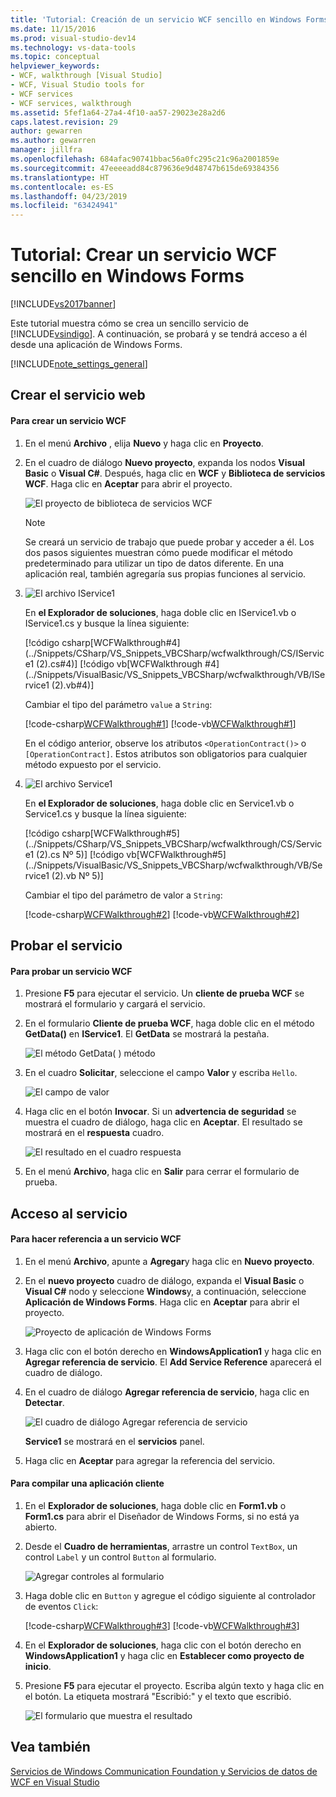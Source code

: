 ```yaml
---
title: 'Tutorial: Creación de un servicio WCF sencillo en Windows Forms | Documentos de Microsoft'
ms.date: 11/15/2016
ms.prod: visual-studio-dev14
ms.technology: vs-data-tools
ms.topic: conceptual
helpviewer_keywords:
- WCF, walkthrough [Visual Studio]
- WCF, Visual Studio tools for
- WCF services
- WCF services, walkthrough
ms.assetid: 5fef1a64-27a4-4f10-aa57-29023e28a2d6
caps.latest.revision: 29
author: gewarren
ms.author: gewarren
manager: jillfra
ms.openlocfilehash: 684afac90741bbac56a0fc295c21c96a2001859e
ms.sourcegitcommit: 47eeeeadd84c879636e9d48747b615de69384356
ms.translationtype: HT
ms.contentlocale: es-ES
ms.lasthandoff: 04/23/2019
ms.locfileid: "63424941"
---
```

# <a name="walkthrough-creating-a-simple-wcf-service-in-windows-forms"></a>Tutorial: Crear un servicio WCF sencillo en Windows Forms
[!INCLUDE[vs2017banner](../includes/vs2017banner.md)]

Este tutorial muestra cómo se crea un sencillo servicio de [!INCLUDE[vsindigo](../includes/vsindigo-md.md)]. A continuación, se probará y se tendrá acceso a él desde una aplicación de Windows Forms.  
  
 [!INCLUDE[note_settings_general](../includes/note-settings-general-md.md)]  
  
## <a name="creating-the-service"></a>Crear el servicio web  
  
#### <a name="to-create-a-wcf-service"></a>Para crear un servicio WCF  
  
1. En el menú **Archivo** , elija **Nuevo** y haga clic en **Proyecto**.  
  
2. En el cuadro de diálogo **Nuevo proyecto**, expanda los nodos **Visual Basic** o  **Visual C#**. Después, haga clic en **WCF** y **Biblioteca de servicios WCF**. Haga clic en **Aceptar** para abrir el proyecto.  
  
     ![El proyecto de biblioteca de servicios WCF](../data-tools/media/wcf1.PNG "wcf1")  
  
    > [!NOTE]
    > Se creará un servicio de trabajo que puede probar y acceder a él. Los dos pasos siguientes muestran cómo puede modificar el método predeterminado para utilizar un tipo de datos diferente. En una aplicación real, también agregaría sus propias funciones al servicio.  
  
3. ![El archivo IService1](../data-tools/media/wcf2.png "wcf2")  
  
     En **el Explorador de soluciones**, haga doble clic en IService1.vb o IService1.cs y busque la línea siguiente:  
  
     [!código csharp[WCFWalkthrough#4](../Snippets/CSharp/VS_Snippets_VBCSharp/wcfwalkthrough/CS/IService1 (2).cs#4)]   [!código vb[WCFWalkthrough #4](../Snippets/VisualBasic/VS_Snippets_VBCSharp/wcfwalkthrough/VB/IService1 (2).vb#4)]  
  
     Cambiar el tipo del parámetro `value` a `String`:  
  
     [!code-csharp[WCFWalkthrough#1](../snippets/csharp/VS_Snippets_VBCSharp/wcfwalkthrough/cs/iservice1.cs#1)]
     [!code-vb[WCFWalkthrough#1](../snippets/visualbasic/VS_Snippets_VBCSharp/wcfwalkthrough/vb/iservice1.vb#1)]  
  
     En el código anterior, observe los atributos `<OperationContract()>` o `[OperationContract]`. Estos atributos son obligatorios para cualquier método expuesto por el servicio.  
  
4. ![El archivo Service1](../data-tools/media/wcf3.png "wcf3")  
  
     En **el Explorador de soluciones**, haga doble clic en Service1.vb o Service1.cs y busque la línea siguiente:  
  
     [!código csharp[WCFWalkthrough#5](../Snippets/CSharp/VS_Snippets_VBCSharp/wcfwalkthrough/CS/Service1 (2).cs Nº 5)]   [!código vb[WCFWalkthrough#5](../Snippets/VisualBasic/VS_Snippets_VBCSharp/wcfwalkthrough/VB/Service1 (2).vb Nº 5)]  
  
     Cambiar el tipo del parámetro de valor a `String`:  
  
     [!code-csharp[WCFWalkthrough#2](../snippets/csharp/VS_Snippets_VBCSharp/wcfwalkthrough/cs/service1.cs#2)]
     [!code-vb[WCFWalkthrough#2](../snippets/visualbasic/VS_Snippets_VBCSharp/wcfwalkthrough/vb/service1.vb#2)]  
  
## <a name="testing-the-service"></a>Probar el servicio  
  
#### <a name="to-test-a-wcf-service"></a>Para probar un servicio WCF  
  
1. Presione **F5** para ejecutar el servicio. Un **cliente de prueba WCF** se mostrará el formulario y cargará el servicio.  
  
2. En el formulario **Cliente de prueba WCF**, haga doble clic en el método **GetData()** en **IService1**. El **GetData** se mostrará la pestaña.  
  
     ![El método GetData&#40; &#41; método](../data-tools/media/wcf4.png "wcf4")  
  
3. En el cuadro **Solicitar**, seleccione el campo **Valor** y escriba `Hello`.  
  
     ![El campo de valor](../data-tools/media/wcf5.png "wcf5")  
  
4. Haga clic en el botón **Invocar**. Si un **advertencia de seguridad** se muestra el cuadro de diálogo, haga clic en **Aceptar**. El resultado se mostrará en el **respuesta** cuadro.  
  
     ![El resultado en el cuadro respuesta](../data-tools/media/wcf6.png "wcf6")  
  
5. En el menú **Archivo**, haga clic en **Salir** para cerrar el formulario de prueba.  
  
## <a name="accessing-the-service"></a>Acceso al servicio  
  
#### <a name="to-reference-a-wcf-service"></a>Para hacer referencia a un servicio WCF  
  
1. En el menú **Archivo**, apunte a **Agregar**y haga clic en **Nuevo proyecto**.  
  
2. En el **nuevo proyecto** cuadro de diálogo, expanda el **Visual Basic** o **Visual C#** nodo y seleccione **Windows**y, a continuación, seleccione **Aplicación de Windows Forms**. Haga clic en **Aceptar** para abrir el proyecto.  
  
     ![Proyecto de aplicación de Windows Forms](../data-tools/media/wcf7.png "wcf7")  
  
3. Haga clic con el botón derecho en **WindowsApplication1** y haga clic en **Agregar referencia de servicio**. El **Add Service Reference** aparecerá el cuadro de diálogo.  
  
4. En el cuadro de diálogo **Agregar referencia de servicio**, haga clic en **Detectar**.  
  
     ![El cuadro de diálogo Agregar referencia de servicio](../data-tools/media/wcf8.png "wcf8")  
  
     **Service1** se mostrará en el **servicios** panel.  
  
5. Haga clic en **Aceptar** para agregar la referencia del servicio.  
  
#### <a name="to-build-a-client-application"></a>Para compilar una aplicación cliente  
  
1. En el **Explorador de soluciones**, haga doble clic en **Form1.vb** o **Form1.cs** para abrir el Diseñador de Windows Forms, si no está ya abierto.  
  
2. Desde el **Cuadro de herramientas**, arrastre un control `TextBox`, un control `Label` y un control `Button` al formulario.  
  
     ![Agregar controles al formulario](../data-tools/media/wcf9.png "wcf9")  
  
3. Haga doble clic en `Button` y agregue el código siguiente al controlador de eventos `Click`:  
  
     [!code-csharp[WCFWalkthrough#3](../snippets/csharp/VS_Snippets_VBCSharp/wcfwalkthrough/cs/form1.cs#3)]
     [!code-vb[WCFWalkthrough#3](../snippets/visualbasic/VS_Snippets_VBCSharp/wcfwalkthrough/vb/form1.vb#3)]  
  
4. En el **Explorador de soluciones**, haga clic con el botón derecho en **WindowsApplication1** y haga clic en **Establecer como proyecto de inicio**.  
  
5. Presione **F5** para ejecutar el proyecto. Escriba algún texto y haga clic en el botón. La etiqueta mostrará "Escribió:" y el texto que escribió.  
  
     ![El formulario que muestra el resultado](../data-tools/media/wcf10.png "wcf10")  
  
## <a name="see-also"></a>Vea también  
 [Servicios de Windows Communication Foundation y Servicios de datos de WCF en Visual Studio](../data-tools/windows-communication-foundation-services-and-wcf-data-services-in-visual-studio.md)
